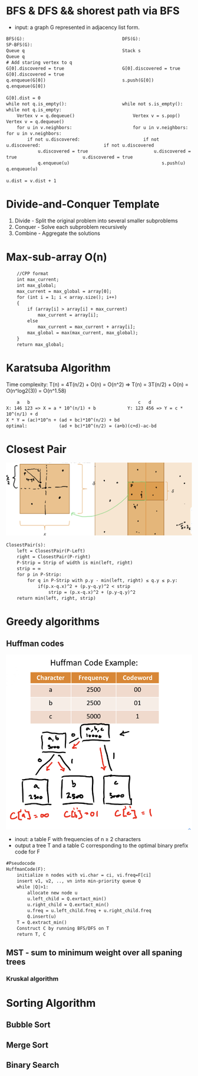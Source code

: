 # BFS & DFS && shorest path via BFS
- input: a graph G represented in adjacency list form.
```
BFS(G):                                     DFS(G):                                     SP-BFS(G):
Queue q                                     Stack s                                     Queue q
# Add staring vertex to q
G[0].discovered = true                      G[0].discovered = true                      G[0].discovered = true
q.enqueue(G[0])                             s.push(G[0])                                q.enqueue(G[0])
                                                                                        G[0].dist = 0
while not q.is_empty():                     while not s.is_empty():                     while not q.is_empty:
    Vertex v = q.dequeue()                      Vertex v = s.pop()                          Vertex v = q.dequeue()
    for u in v.neighbors:                       for u in v.neighbors:                       for u in v.neighbors:
        if not u.discovered:                        if not u.discovered:                        if not u.discovered
            u.discovered = true                         u.discovered = true                         u.discovered = true
            q.enqueue(u)                                   s.push(u)                                q.enqueue(u)
                                                                                                    u.dist = v.dist + 1
```
# Divide-and-Conquer Template
1. Divide - Split the original problem into several smaller subproblems
2. Conquer - Solve each subproblem recursively
3. Combine - Aggregate the solutions

# Max-sub-array O(n)
```
    //CPP format
    int max_current;
    int max_global;
    max_current = max_global = array[0];
    for (int i = 1; i < array.size(); i++)
    {
        if (array[i] > array[i] + max_current)
            max_current = array[i];
        else
            max_current = max_current + array[i];
        max_global = max(max_current, max_global);
    }
    return max_global;
```

# Karatsuba Algorithm
Time complexity: T(n) = 4T(n/2) + O(n) = O(n^2) => T(n) = 3T(n/2) + O(n) = O(n^log2(3)) = O(n^1.58)
```
    a   b                                         c   d
X: 146 123 => X = a * 10^(n/1) + b            Y: 123 456 => Y = c * 10^(n/1) + d
X * Y = (ac)*10^n + (ad + bc)*10^(n/2) + bd
optimal:            (ad + bc)*10^(n/2) = (a+b)(c+d)-ac-bd
```

# Closest Pair
![alt text](./images/IMG_6D933E4FB08B-1.jpeg "Closest Pair image")
```
ClosestPair(s):
    left = ClosestPair(P-Left)
    right = ClosestPair(P-right)
    P-Strip = Strip of width is min(left, right)
    strip = ∞
    for p in P-Strip:
        for q in P-Strip with p.y - min(left, right) ≤ q.y ≤ p.y:
            if(p.x-q.x)^2 + (p.y-q.y)^2 < strip
                strip = (p.x-q.x)^2 + (p.y-q.y)^2
    return min(left, right, strip)
```

# Greedy algorithms
## Huffman codes
![alt text](./images/IMG_E98F7B8CB8CD-1.jpeg "Huffman codes example")
- inout: a table F with frequencies of n ≥ 2 characters
- output a tree T and a table C corresponding to the optimal binary prefix code for F
```
#Pseudocode
HuffmanCode(F):
    initialize n nodes with vi.char = ci, vi.freq=F[ci]
    insert v1, v2, .., vn into min-priority queue Q
    while |Q|>1:
        allocate new node u
        u.left_child = Q.exrtact_min()
        u.right_child = Q.exrtact_min()
        u.freq = u.left_child.freq + u.right_child.freq
        Q.insert(u)
    T = Q.extract_min()
    Construct C by running BFS/DFS on T
    return T, C
```
## MST - sum to minimum weight over all spaning trees
### Kruskal algorithm






# Sorting Algorithm

## Bubble Sort

## Merge Sort

## Binary Search
